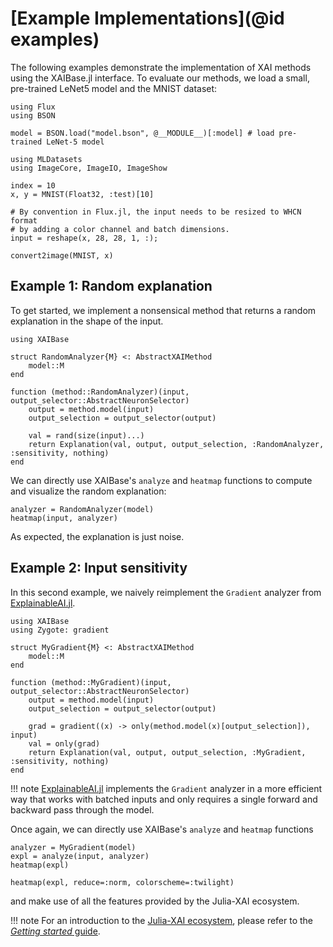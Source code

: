 # [Example Implementations](@id examples)
The following examples demonstrate the implementation of XAI methods using the XAIBase.jl interface.
To evaluate our methods, we load a small, pre-trained LeNet5 model and the MNIST dataset:

```@example implementations
using Flux
using BSON

model = BSON.load("model.bson", @__MODULE__)[:model] # load pre-trained LeNet-5 model
```

```@example implementations
using MLDatasets
using ImageCore, ImageIO, ImageShow

index = 10
x, y = MNIST(Float32, :test)[10]

# By convention in Flux.jl, the input needs to be resized to WHCN format
# by adding a color channel and batch dimensions.
input = reshape(x, 28, 28, 1, :);

convert2image(MNIST, x)
```

## Example 1: Random explanation
To get started, we implement a nonsensical method
that returns a random explanation in the shape of the input.

```@example implementations
using XAIBase

struct RandomAnalyzer{M} <: AbstractXAIMethod 
    model::M    
end

function (method::RandomAnalyzer)(input, output_selector::AbstractNeuronSelector)
    output = method.model(input)
    output_selection = output_selector(output)

    val = rand(size(input)...)
    return Explanation(val, output, output_selection, :RandomAnalyzer, :sensitivity, nothing)
end
```

We can directly use XAIBase's `analyze` and `heatmap` functions 
to compute and visualize the random explanation:

```@example implementations
analyzer = RandomAnalyzer(model)
heatmap(input, analyzer)
```

As expected, the explanation is just noise.

## Example 2: Input sensitivity
In this second example, we naively reimplement the `Gradient` analyzer from
[ExplainableAI.jl](https://github.com/Julia-XAI/ExplainableAI.jl).

```@example implementations
using XAIBase
using Zygote: gradient

struct MyGradient{M} <: AbstractXAIMethod 
    model::M    
end

function (method::MyGradient)(input, output_selector::AbstractNeuronSelector)
    output = method.model(input)
    output_selection = output_selector(output)

    grad = gradient((x) -> only(method.model(x)[output_selection]), input)
    val = only(grad)
    return Explanation(val, output, output_selection, :MyGradient, :sensitivity, nothing)
end
```

!!! note
    [ExplainableAI.jl](https://github.com/Julia-XAI/ExplainableAI.jl)
    implements the `Gradient` analyzer in a more efficient way 
    that works with batched inputs and only requires a single forward 
    and backward pass through the model.

Once again, we can directly use XAIBase's `analyze` and `heatmap` functions
```@example implementations
analyzer = MyGradient(model)
expl = analyze(input, analyzer)
heatmap(expl)
```

```@example implementations
heatmap(expl, reduce=:norm, colorscheme=:twilight)
```

and make use of all the features provided by the Julia-XAI ecosystem.

!!! note
    For an introduction to the [Julia-XAI ecosystem](https://github.com/Julia-XAI), 
    please refer to the [*Getting started* guide](https://julia-xai.github.io/XAIDocs/).
